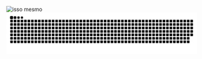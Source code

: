 ![isso mesmo](https://legendary-digital-network-assets.s3.amazonaws.com/wp-content/uploads/2024/10/21151641/Pingu.jpg "Pingu")
![Snake animation](https://github.com/eduardoldviana/eduardoldviana/blob/output/github-contribution-grid-snake.svg)
